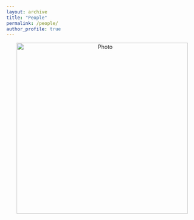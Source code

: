 ```yaml
---
layout: archive
title: "People"
permalink: /people/
author_profile: true
---
```




<p align="center">
  <img src="https://han16.github.io/shengtonghan.github.io/images/head shot.jpg?raw=true" alt="Photo" style="width: 450px;"/> 
</p>
